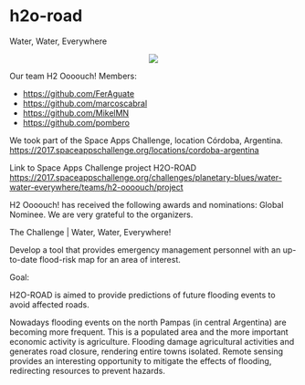 # h2o-road
Water, Water, Everywhere

<p align="center">
  <img src="https://api-2017.spaceappschallenge.org/images/9kJhqtWb5iJO0ysla1Fqzs8EWok=/92/fill-400x300/"/>
</p>

Our team H2 Oooouch!
Members:
- https://github.com/FerAguate
- https://github.com/marcoscabral
- https://github.com/MikelMN
- https://github.com/pombero

We took part of the Space Apps Challenge, location Córdoba, Argentina. https://2017.spaceappschallenge.org/locations/cordoba-argentina

Link to Space Apps Challenge project H2O-ROAD https://2017.spaceappschallenge.org/challenges/planetary-blues/water-water-everywhere/teams/h2-oooouch/project

H2 Oooouch! has received the following awards and nominations: Global Nominee. We are very grateful to the organizers.

The Challenge | Water, Water, Everywhere!

Develop a tool that provides emergency management personnel with an up-to-date flood-risk map for an area of interest.

Goal:

H2O-ROAD is aimed to provide predictions of future flooding events to avoid affected roads.

Nowadays flooding events on the north Pampas (in central Argentina) are becoming more frequent. This is a populated area and the more important economic activity is agriculture. Flooding damage agricultural activities and generates road closure, rendering entire towns isolated. Remote sensing provides an interesting opportunity to mitigate the effects of flooding, redirecting resources to prevent hazards. 

